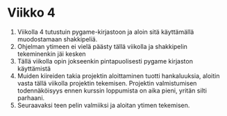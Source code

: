# Viikko 4

1. Viikolla 4 tutustuin pygame-kirjastoon ja aloin sitä käyttämällä muodostamaan shakkipeliä.
2. Ohjelman ytimeen ei vielä päästy tällä viikolla ja shakkipelin tekeminenkin jäi kesken
3. Tällä viikolla opin jokseenkin pintapuolisesti pygame kirjaston käyttämistä
4. Muiden kiireiden takia projektin aloittaminen tuotti hankaluuksia, aloitin vasta tällä viikolla projektin tekemisen. Projektin valmistumisen todennäköisyys ennen kurssin loppumista on aika pieni, yritän silti parhaani.
5. Seuraavaksi teen pelin valmiiksi ja aloitan ytimen tekemisen.